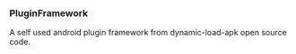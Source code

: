 
### PluginFramework  

A self used android plugin framework from dynamic-load-apk open source code.  
